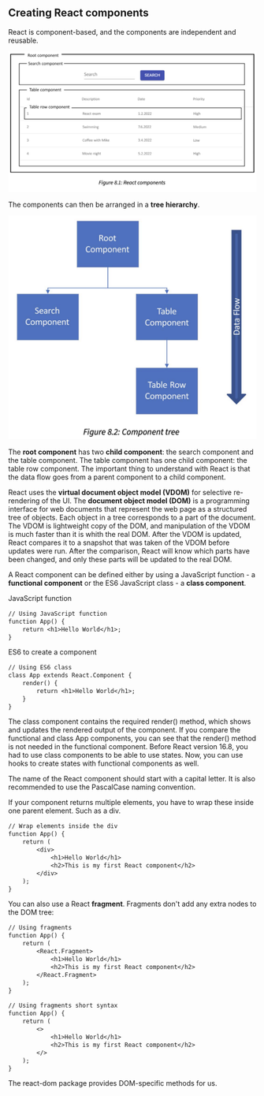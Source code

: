 ## Creating React components

React is component-based, and the components are independent and reusable.

![React Components](img/8.1.png)

The components can then be arranged in a **tree hierarchy**.

![Component tree](img/8.2.png)

The **root component** has two **child component**: the search component and the table component.
The table component has one child component: the table row component. The important thing to
understand with React is that the data flow goes from a parent component to a child component.

React uses the **virtual document object model (VDOM)** for selective re-rendering of the UI. The 
**document object model (DOM)** is a programming interface for web documents that represent the web
page as a structured tree of objects. Each object in a tree corresponds to a part of the document.
The VDOM is lightweight copy of the DOM, and manipulation of the VDOM is much faster than it is whith the
real DOM. After the VDOM is updated, React compares it to a snapshot that was taken of the VDOM before
updates were run. After the comparison, React will know which parts have been changed, and only these 
parts will be updated to the real DOM.

A React component can be defined either by using a JavaScript function - a **functional component**
or the ES6 JavaScript class - a **class component**.

JavaScript function
```
// Using JavaScript function
function App() {
    return <h1>Hello World</h1>;
}
```

ES6 to create a component
```
// Using ES6 class
class App extends React.Component {
    render() {
        return <h1>Hello World</h1>;
    }
}
```

The class component contains the required render() method, which shows and updates the rendered output of the component.
If you compare the functional and class App components, you can see that the render() method is not needed in the 
functional component. Before React version 16.8, you had to use class components to be able to use states. Now, you can
use hooks to create states with functional components as well.

The name of the React component should start with a capital letter. It is also recommended to use the PascalCase naming
convention.

If your component returns multiple elements, you have to wrap these inside one parent element. Such as a div.

```
// Wrap elements inside the div
function App() {
    return (
        <div>
            <h1>Hello World</h1>
            <h2>This is my first React component</h2>
        </div>
    );
}
```

You can also use a React **fragment**. Fragments don't add any extra nodes to the DOM tree:

```
// Using fragments
function App() {
    return (
        <React.Fragment>
            <h1>Hello World</h1>
            <h2>This is my first React component</h2>
        </React.Fragment>
    );
}
```

```
// Using fragments short syntax
function App() {
    return (
        <>
            <h1>Hello World</h1>
            <h2>This is my first React component</h2>
        </>
    );
}
```

The react-dom package provides DOM-specific methods for us.
